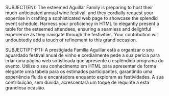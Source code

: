 SUBJECT(EN):
The esteemed Aguillar Family is preparing to host their much-anticipated annual wine festival, and they cordially request your expertise in crafting a sophisticated web page to showcase the splendid event schedule. Harness your proficiency in HTML to elegantly present a table for the esteemed attendees, ensuring a seamless and delightful experience as they navigate through the festivities. Your contribution will undoubtedly add a touch of refinement to this grand occasion.

SUBJECT(PT-PT):
A prestigiada Família Aguillar está a organizar o seu aguardado festival anual de vinho e cordialmente pede a sua perícia para criar uma página web sofisticada que apresente o esplêndido programa do evento. Utilize o seu conhecimento em HTML para apresentar de forma elegante uma tabela para os estimados participantes, garantindo uma experiência fluida e encantadora enquanto exploram as festividades. A sua contribuição, sem dúvida, acrescentará um toque de requinte a esta grandiosa ocasião.